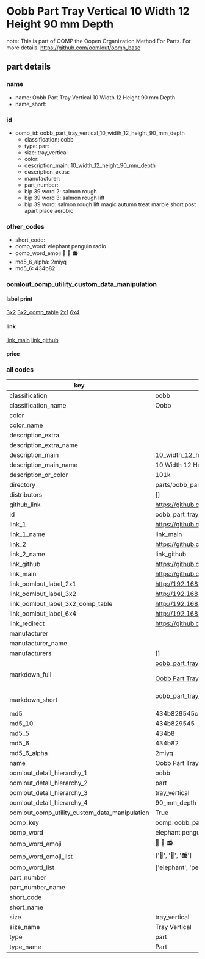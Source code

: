 # Oobb Part Tray Vertical 10 Width 12 Height 90 mm Depth  

note: This is part of OOMP the Oopen Organization Method For Parts. For more details: https://github.com/oomlout/oomp_base

##  part details
  







### name
* name: Oobb Part Tray Vertical 10 Width 12 Height 90 mm Depth
* name_short: 
### id
* oomp_id: oobb_part_tray_vertical_10_width_12_height_90_mm_depth
  * classification: oobb
  * type: part
  * size: tray_vertical
  * color: 
  * description_main: 10_width_12_height_90_mm_depth
  * description_extra: 
  * manufacturer: 
  * part_number: 
  * bip 39 word 2: salmon rough
  * bip 39 word 3: salmon rough lift
  * bip 39 word: salmon rough lift magic autumn treat marble short post apart place aerobic

### other_codes
* short_code: 
* oomp_word: elephant penguin radio
* oomp_word_emoji :elephant: :penguin: :radio:
* md5_6_alpha: 2miyq
* md5_6: 434b82






### oomlout_oomp_utility_custom_data_manipulation
#### label print
[3x2](http://192.168.1.245:1112/?label=oomp%202miyq)
[3x2_oomp_table](http://192.168.1.108:1112/?label=oomp%202miyq)
[2x1](http://192.168.1.242:1112/?label=oomp%202miyq)
[6x4](http://192.168.1.55:1112/?label=oomp%202miyq)    

#### link

[link_main](https://github.com/oomlout/oomlout_oomp_version_1_messy/tree/main/parts/oobb_part_tray_vertical_10_width_12_height_90_mm_depth) [link_github](https://github.com/oomlout/oomlout_oomp_version_1_messy/tree/main/parts/oobb_part_tray_vertical_10_width_12_height_90_mm_depth)                             

#### price







### all codes 
| key | value |  
| --- | --- |  
| classification | oobb |  
| classification_name | Oobb |  
| color |  |  
| color_name |  |  
| description_extra |  |  
| description_extra_name |  |  
| description_main | 10_width_12_height_90_mm_depth |  
| description_main_name | 10 Width 12 Height 90 mm Depth |  
| description_or_color | 101k |  
| directory | parts/oobb_part_tray_vertical_10_width_12_height_90_mm_depth |  
| distributors | [] |  
| github_link | https://github.com/oomlout/oomlout_oomp_part_src/tree/main/parts/oobb_part_tray_vertical_10_width_12_height_90_mm_depth |  
| id | oobb_part_tray_vertical_10_width_12_height_90_mm_depth |  
| link_1 | https://github.com/oomlout/oomlout_oomp_version_1_messy/tree/main/parts/oobb_part_tray_vertical_10_width_12_height_90_mm_depth |  
| link_1_name | link_main |  
| link_2 | https://github.com/oomlout/oomlout_oomp_version_1_messy/tree/main/parts/oobb_part_tray_vertical_10_width_12_height_90_mm_depth |  
| link_2_name | link_github |  
| link_github | https://github.com/oomlout/oomlout_oomp_version_1_messy/tree/main/parts/oobb_part_tray_vertical_10_width_12_height_90_mm_depth |  
| link_main | https://github.com/oomlout/oomlout_oomp_version_1_messy/tree/main/parts/oobb_part_tray_vertical_10_width_12_height_90_mm_depth |  
| link_oomlout_label_2x1 | http://192.168.1.242:1112/?label=oomp%202miyq |  
| link_oomlout_label_3x2 | http://192.168.1.245:1112/?label=oomp%202miyq |  
| link_oomlout_label_3x2_oomp_table | http://192.168.1.108:1112/?label=oomp%202miyq |  
| link_oomlout_label_6x4 | http://192.168.1.55:1112/?label=oomp%202miyq |  
| link_redirect | https://github.com/oomlout/oomlout_oomp_version_1_messy/tree/main/parts/oobb_part_tray_vertical_10_width_12_height_90_mm_depth |  
| manufacturer |  |  
| manufacturer_name |  |  
| manufacturers | [] |  
| markdown_full | [oobb_part_tray_vertical_10_width_12_height_90_mm_depth](none)<br>[](none)<br>[Oobb Part Tray Vertical 10 Width 12 Height 90 Mm Depth](none)<br><br> |  
| markdown_short | [oobb_part_tray_vertical_10_width_12_height_90_mm_depth](none)<br><br> |  
| md5 | 434b829545c6d0f79f07d85d02ef15f3 |  
| md5_10 | 434b829545 |  
| md5_5 | 434b8 |  
| md5_6 | 434b82 |  
| md5_6_alpha | 2miyq |  
| name | Oobb Part Tray Vertical 10 Width 12 Height 90 mm Depth |  
| oomlout_detail_hierarchy_1 | oobb |  
| oomlout_detail_hierarchy_2 | part |  
| oomlout_detail_hierarchy_3 | tray_vertical |  
| oomlout_detail_hierarchy_4 | 90_mm_depth |  
| oomlout_oomp_utility_custom_data_manipulation | True |  
| oomp_key | oomp_oobb_part_tray_vertical_10_width_12_height_90_mm_depth |  
| oomp_word | elephant penguin radio |  
| oomp_word_emoji | :elephant: :penguin: :radio: |  
| oomp_word_emoji_list | [':elephant:', ':penguin:', ':radio:'] |  
| oomp_word_list | ['elephant', 'penguin', 'radio'] |  
| part_number |  |  
| part_number_name |  |  
| short_code |  |  
| short_name |  |  
| size | tray_vertical |  
| size_name | Tray Vertical |  
| type | part |  
| type_name | Part |  
